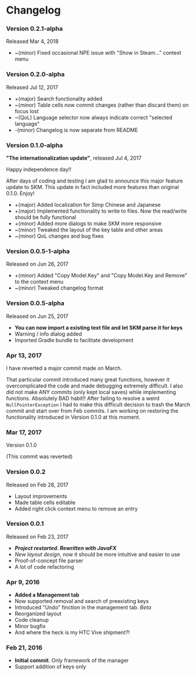 # Changelog

### Version 0.2.1-alpha
Released Mar 4, 2018
- ~(minor) Fixed occasional NPE issue with "Show in Steam..." context menu

### Version 0.2.0-alpha
Released Jul 12, 2017
- +(major) Search functionality added
- ~(minor) Table cells now commit changes (rather than discard them) on focus lost
- ~(QoL) Language selector now always indicate correct "selected language"
- -(minor) Changelog is now separate from README

### Version 0.1.0-alpha
**"The internationalization update"**, released Jul 4, 2017

Happy independence day!!

After days of coding and testing I am glad to announce this major feature update to SKM. 
This update in fact included more features than original 0.1.0. Enjoy!

- +(major) Added localization for Simp Chinese and Japanese
- +(major) Implemented functionality to write to files. Now the read/write should be fully functional
- +(minor) Added more dialogs to make SKM more responsive
- ~(minor) Tweaked the layout of the key table and other areas
- ~(minor) QoL changes and bug fixes


### Version 0.0.5-1-alpha
Released on Jun 26, 2017
- +(minor) Added "Copy Model.Key" and "Copy Model.Key and Remove" to the context menu
- ~(minor) Tweaked changelog format

### Version 0.0.5-alpha
Released on Jun 25, 2017

- **You can now import a existing text file and let SKM parse it for keys**
- Warning / info dialog added
- Imported Gradle bundle to facilitate development

### Apr 13, 2017
I have reverted a major commit made on March. 

That particular commit introduced many great functions, however it overcomplicated the code and made debugging
extremely difficult. I also did not make ANY commits (only kept local saves) while implementing functions.
Absolutely BAD habit!! After failing to resolve a weird `NullPointerException` I had to make
 this difficult decision to trash the March commit and start over from Feb commits.
 I am working on restoring the functionality introduced in Version 0.1.0 at this moment.

### Mar 17, 2017
Version 0.1.0

(This commit was reverted)

### Version 0.0.2
Released on Feb 28, 2017
- Layout improvements
- Made table cells editable
- Added right click context menu to remove an entry
### Version 0.0.1
Released on Feb 23, 2017
- ***Project restarted. Rewritten with JavaFX***
- *New layout design*, now it should be more intuitive and easier to use
- Proof-of-concept file parser
- A lot of code refactoring
### Apr 9, 2016
- **Added a Management tab**
- Now supported removal and search of preexisting keys
- Introduced "Undo" finction in the management tab. *Beta*
- Reorganized layout
- Code cleanup
- Minor bugfix
- And where the heck is my HTC Vive shipment?!
### Feb 21, 2016
- **Initial commit**. Only framework of the manager
- Support addition of keys only